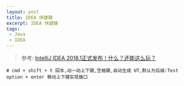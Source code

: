 ```yaml
---
layout: post
title: IDEA 快捷键 
excerpt: IDEA 快捷键
tags:
 - Java
 - IDEA 
---
```


> 参考: [IntelliJ IDEA 2018.1正式发布！什么？还能这么玩？](http://blog.didispace.com/IntelliJ-IDEA-2018-1%E6%AD%A3%E5%BC%8F%E5%8F%91%E5%B8%83%EF%BC%81%E4%BB%80%E4%B9%88%EF%BC%9F%E8%BF%98%E8%83%BD%E8%BF%99%E4%B9%88%E7%8E%A9%EF%BC%9F/)

```
# cmd + shift + t 回车,动一动上下键,空格键,自动生成 UT,默认为后缀:Test
option + enter 移动上下键实现接口




```
